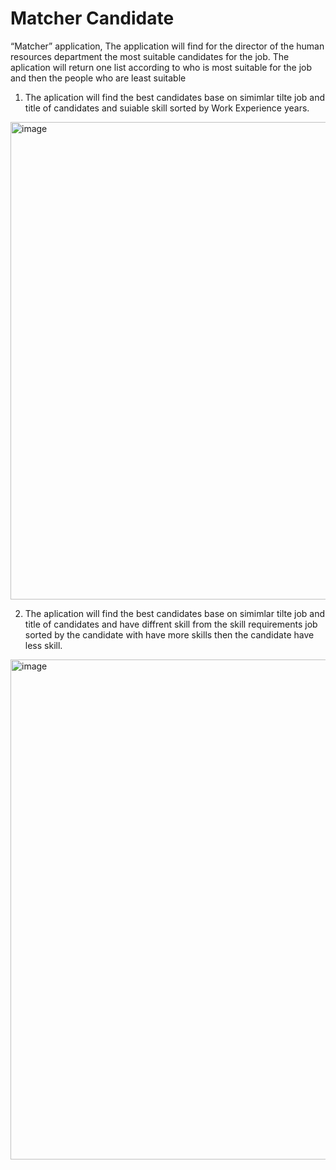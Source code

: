 # Matcher Candidate

“Matcher” application,
The application will find for the director of the human resources department the most suitable candidates for the job.
The aplication will return one list according to who is most suitable for the job and then the people who are least suitable

1. The aplication will find the best candidates base on simimlar tilte job and title of candidates and suiable skill sorted by Work Experience years.
<img width="764" alt="image" src="https://user-images.githubusercontent.com/83716607/211018170-f6fc84e0-fca1-4ee8-9906-baf6d18a02b6.png">

2. The aplication will find the best candidates base on simimlar tilte job and title of candidates and have diffrent skill from the skill requirements job
sorted by the candidate with have more skills then the candidate have less skill.
<img width="800" alt="image" src="https://user-images.githubusercontent.com/83716607/211018843-bd396d96-8824-47d2-a104-2354a5168d69.png">


